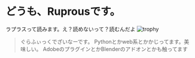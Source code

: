 # どうも、Ruprousです。
ラプラスって読みます。え？読めないって？読むんだよ
![trophy](https://github-profile-trophy.vercel.app/?username=Ruprous)

>ぐらふぃっくでざいなーです。 
>Pythonとかweb系とかかじってます。美味しい。 
>AdobeのプラグインとかBlenderのアドオンとかも触ってます
